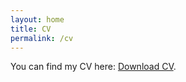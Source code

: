 ```yaml
---
layout: home
title: CV
permalink: /cv
---
```


You can find my CV here: <a href="/assets/cv/cv_leander_girrbach.pdf"> Download CV</a>.